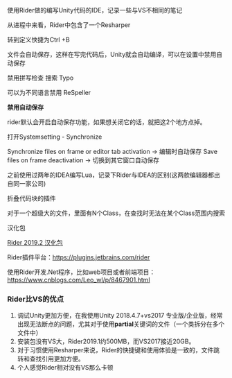 使用Rider做的编写Unity代码的IDE，记录一些与VS不相同的笔记

从进程中来看，Rider中包含了一个Resharper



转到定义快捷为Ctrl +B

文件会自动保存，这样在写完代码后，Unity就会自动编译，可以在设置中禁用自动保存

禁用拼写检查  搜索 Typo

可以为不同语言禁用 ReSpeller



**禁用自动保存**

rider默认会开启自动保存功能，如果想关闭它的话，就把这2个地方点掉。

打开Systemsetting - Synchronize

Synchronize files on frame or editor tab activation -> 编辑时自动保存
Save files on frame deactivation -> 切换到其它窗口自动保存



之前使用过两年的IDEA编写Lua，记录下Rider与IDEA的区别(这两款编辑器都出自同一家公司)

折叠代码块的插件

对于一个超级大的文件，里面有N个Class，在查找时无法在某个Class范围内搜索



汉化包

[Rider 2019.2 汉化包](https://blog.csdn.net/pingfangx/article/details/97928905)



Rider插件平台：https://plugins.jetbrains.com/rider



使用Rider开发.Net程序，比如web项目或者前端项目：https://www.cnblogs.com/Leo_wl/p/8467901.html



### Rider比VS的优点

1. 调试Unity更加方便，在我使用Unity 2018.4.7+vs2017 专业版/企业版，经常出现无法断点的问题，尤其对于使用**partial**关键词的文件（一个类拆分在多个文件中）
2. 安装包没有VS大，Rider2019.1约500MB，而VS2017接近20GB。
3. 对于习惯使用Resharper来说，Rider的快捷键和使用体验是一致的，文件跳转和查找引用更加方便。
4. 个人感觉Rider相对没有VS那么卡顿